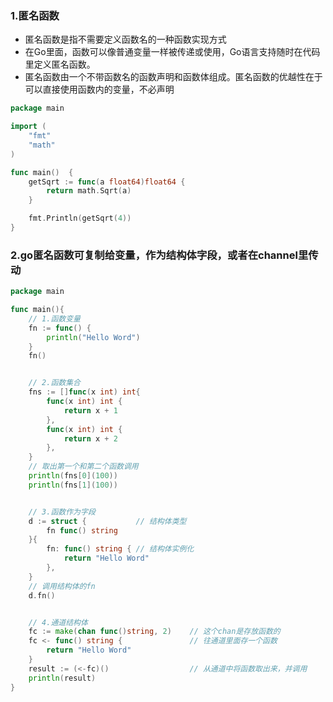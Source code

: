 ### 1.匿名函数
- 匿名函数是指不需要定义函数名的一种函数实现方式
- 在Go里面，函数可以像普通变量一样被传递或使用，Go语言支持随时在代码里定义匿名函数。
- 匿名函数由一个不带函数名的函数声明和函数体组成。匿名函数的优越性在于可以直接使用函数内的变量，不必声明
```go
package main

import (
	"fmt"
	"math"
)

func main()  {
	getSqrt := func(a float64)float64 {
		return math.Sqrt(a)
	}

	fmt.Println(getSqrt(4))
}
```

### 2.go匿名函数可复制给变量，作为结构体字段，或者在channel里传动
```go
package main

func main(){
	// 1.函数变量
	fn := func() {
		println("Hello Word")
	}
	fn()


	// 2.函数集合
	fns := []func(x int) int{
		func(x int) int {
			return x + 1
		},
		func(x int) int {
			return x + 2
		},
	}
	// 取出第一个和第二个函数调用
	println(fns[0](100))
	println(fns[1](100))


	// 3.函数作为字段
	d := struct {			// 结构体类型
		fn func() string
	}{
		fn: func() string { // 结构体实例化
			return "Hello Word"
		},
	}
	// 调用结构体的fn
	d.fn()


	// 4.通道结构体
	fc := make(chan func()string, 2)	// 这个chan是存放函数的
	fc <- func() string {				// 往通道里面存一个函数
		return "Hello Word"
	}
	result := (<-fc)()					// 从通道中将函数取出来，并调用
	println(result)
}
```